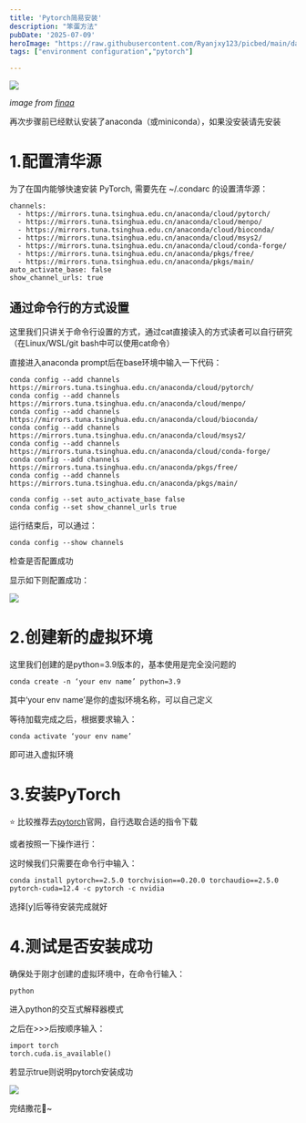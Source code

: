 ```yaml
---
title: 'Pytorch简易安装'
description: "笨蛋方法"
pubDate: '2025-07-09'    
heroImage: "https://raw.githubusercontent.com/Ryanjxy123/picbed/main/data128323056_p0_master1200.jpg"
tags: ["environment configuration","pytorch"]

---
```

  
![](https://raw.githubusercontent.com/Ryanjxy123/picbed/main/data128323056_p0_master1200.jpg)

*image from [finaa](https://www.pixiv.net/artworks/128323056)*


再次步骤前已经默认安装了anaconda（或miniconda），如果没安装请先安装


# 1.配置清华源

为了在国内能够快速安装 PyTorch, 需要先在 ~/.condarc 的设置清华源：

```
channels:
  - https://mirrors.tuna.tsinghua.edu.cn/anaconda/cloud/pytorch/
  - https://mirrors.tuna.tsinghua.edu.cn/anaconda/cloud/menpo/
  - https://mirrors.tuna.tsinghua.edu.cn/anaconda/cloud/bioconda/
  - https://mirrors.tuna.tsinghua.edu.cn/anaconda/cloud/msys2/
  - https://mirrors.tuna.tsinghua.edu.cn/anaconda/cloud/conda-forge/
  - https://mirrors.tuna.tsinghua.edu.cn/anaconda/pkgs/free/
  - https://mirrors.tuna.tsinghua.edu.cn/anaconda/pkgs/main/
auto_activate_base: false
show_channel_urls: true
```

## 通过命令行的方式设置

这里我们只讲关于命令行设置的方式，通过cat直接读入的方式读者可以自行研究（在Linux/WSL/git bash中可以使用cat命令）

直接进入anaconda prompt后在base环境中输入一下代码：

```
conda config --add channels https://mirrors.tuna.tsinghua.edu.cn/anaconda/cloud/pytorch/
conda config --add channels https://mirrors.tuna.tsinghua.edu.cn/anaconda/cloud/menpo/
conda config --add channels https://mirrors.tuna.tsinghua.edu.cn/anaconda/cloud/bioconda/
conda config --add channels https://mirrors.tuna.tsinghua.edu.cn/anaconda/cloud/msys2/
conda config --add channels https://mirrors.tuna.tsinghua.edu.cn/anaconda/cloud/conda-forge/
conda config --add channels https://mirrors.tuna.tsinghua.edu.cn/anaconda/pkgs/free/
conda config --add channels https://mirrors.tuna.tsinghua.edu.cn/anaconda/pkgs/main/

conda config --set auto_activate_base false
conda config --set show_channel_urls true
```

运行结束后，可以通过：

```
conda config --show channels
```

检查是否配置成功

显示如下则配置成功：

![](https://raw.githubusercontent.com/Ryanjxy123/picbed/main/data20250709012407.png)

# 2.创建新的虚拟环境

这里我们创建的是python=3.9版本的，基本使用是完全没问题的

```
conda create -n ‘your env name’ python=3.9
```

其中‘your env name’是你的虚拟环境名称，可以自己定义

等待加载完成之后，根据要求输入：

```
conda activate ‘your env name’
```

即可进入虚拟环境

# 3.安装PyTorch


⭐ 比较推荐去[pytorch](https://pytorch.org/get-started/locally/)官网，自行选取合适的指令下载

或者按照一下操作进行：

这时候我们只需要在命令行中输入：

```
conda install pytorch==2.5.0 torchvision==0.20.0 torchaudio==2.5.0 pytorch-cuda=12.4 -c pytorch -c nvidia
```


选择[y]后等待安装完成就好

# 4.测试是否安装成功

确保处于刚才创建的虚拟环境中，在命令行输入：

```
python
```
进入python的交互式解释器模式

之后在>>>后按顺序输入：

```
import torch
torch.cuda.is_available()
```

若显示true则说明pytorch安装成功

![](https://raw.githubusercontent.com/Ryanjxy123/picbed/main/data20250709013425.png)


完结撒花🌼~